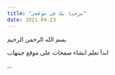 ```yaml
---
title: "مرحبا بك فى موقعى"
date: 2021-04-23
---
```

بسم الله الرحمن الرحيم

ابدأ تعلم انشاء صفحات على موقع جيتهاب

...
